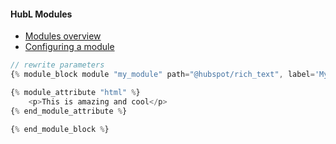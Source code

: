 #### HubL Modules
- [Modules overview](https://developers.hubspot.com/docs/cms/building-blocks/modules)
- [Configuring a module](https://developers.hubspot.com/docs/cms/building-blocks/modules/configuration)



```js
// rewrite parameters
{% module_block module "my_module" path="@hubspot/rich_text", label='My rich text editor' %}

{% module_attribute "html" %}
    <p>This is amazing and cool</p>
{% end_module_attribute %}

{% end_module_block %}
```



